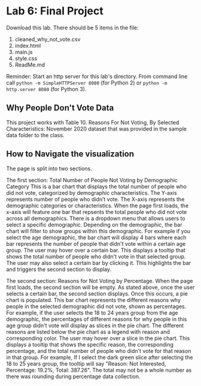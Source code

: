 # Lab 6: Final Project

Download this lab. There should be 5 items in the file:
1. cleaned_why_not_vote.csv
2. index.html
3. main.js
4. style.css
5. ReadMe.md


Reminder: Start an http server for this lab's directory. From command line call `python -m SimpleHTTPServer 8080` (for Python 2) or `python -m http.server 8080` (for Python 3).

## Why People Don't Vote Data

This project works with Table 10. Reasons For Not Voting, By Selected Characteristics: November 2020 dataset that was provided in the sample data folder to the class. 

## How to Navigate the visualization

The page is split into two sections.

The first section: Total Number of People Not Voting by Demographic Category
This is a bar chart that displays the total number of people who did not vote, categorized by demographic characteristics.
The Y-axis represents number of people who didn’t vote.
The X-axis represents the demographic categories or characteristics. When the page first loads, the x-axis will feature one bar that repsents the total people who did not vote across all demographics.
There is a dropdown menu that allows users to select a specific demographic. Depending on the demographic, the bar chart will filter to show groups within this demographic. For example if you select the age demographic, the bar chart will display 4 bars where each bar represents the number of people that didn't vote within a certain age group.
The user may hover over a certain bar. This displays a tooltip that shows the total number of people who didn't vote in that selected group.
The user may also select a certain bar by clicking it. This highlights the bar and triggers the second section to display.


The second section: Reasons for Not Voting by Percentage. 
When the page first loads, the second section will be empty. As stated above, once the user selects a certain bar, the second section displays.
Once this occurs, a pie chart is populated. This bar chart represents the different reasons why people in the selected demographic did not vote, shown as percentages. For example, if the user selects the 18 to 24 years group from the age demographic, the percentages of different reasons for why people in this age group didn't vote will display as slices in the pie chart.
The different reasons are listed below the pie chart as a legend with reason and corresponding color.
The user may hover over a slice in the pie chart. This displays a tooltip that shows the specific reason, the corresponding percentage, and the total number of people who didn't vote for that reason in that group. For example, If I select the dark green slice after selecting the 18 to 25 years group, the tooltip will say "Reason: Not Interested, Percentage: 19.2%, Total: 387.26". The total may not be a whole number as there was rounding during percentage data collection.


